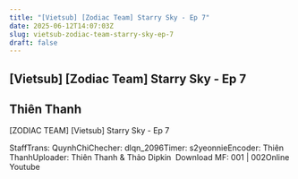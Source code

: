 ```yaml
---
title: "[Vietsub] [Zodiac Team] Starry Sky - Ep 7"
date: 2025-06-12T14:07:03Z
slug: vietsub-zodiac-team-starry-sky-ep-7
draft: false
---
```


## [Vietsub] [Zodiac Team] Starry Sky - Ep 7

## Thiên Thanh

[ZODIAC TEAM] [Vietsub] Starry Sky - Ep 7​ ​ ​ ​​ 
 
Staff​Trans: QuynhChi​Checher: dlqn_2096​Timer: s2yeonnie​Encoder: Thiên Thanh​Uploader: Thiên Thanh & Thảo Dipkin​ ​ ​Download​ ​MF: 001 | 002​ ​Online​Youtube​